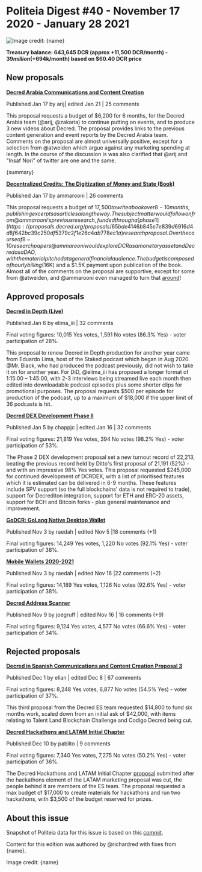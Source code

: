 # Politeia Digest #40 - November 17 2020 - January 28 2021

![Image credit: {name}](img/{path})

**Treasury balance: 643,645 DCR (approx +11,500 DCR/month) - $39 million (+$694k/month) based on $60.40 DCR price**

## New proposals

**[Decred Arabia Communications and Content Creation](https://proposals.decred.org/proposals/d0c32d5)**

Published Jan 17 by arij| edited Jan 21 | 25 comments

This proposal requests a budget of $6,200 for 6 months, for the Decred Arabia team (@arij, @zakaria) to continue putting on events, and to produce 3 new videos about Decred. The proposal provides links to the previous content generation and event reports by the Decred Arabia team. Comments on the proposal are almost universally positive, except for a selection from @atweiden which argue against any marketing spending at length. In the course of the discussion is was also clarified that @arij and "Insaf Nori" of twitter are one and the same.

{summary}

**[Decentralized Credits: The Digitization of Money and State (Book)](https://proposals.decred.org/proposals/9e1d644)**

Published Jan 17 by ammarooni | 26 comments

This proposal requests a budget of $17,500 to write a book over 8-10 months, publishing excerpts as articles along the way. The subject matter would follow on from @ammarooni's previous research, funded through a [phase 1](https://proposals.decred.org/proposals/65bde4146b845e7e839d6916d4d8f642bc39c250df5379c2f1e26c4ab778ec1a) research proposal. Over the course of 8-10 research papers @ammarooni would explore DCR as a monetary asset and Decred as a DAO, with the material pitched at a general financial audience. The budget is composed of hourly billing ($16K) and a $1.5K payment upon publication of the book. Almost all of the comments on the proposal are supportive, except for some from @atweiden, and @ammarooni even managed to turn that [around](https://proposals.decred.org/proposals/9e1d644ab6a7f30ecc83b471e9aa3d9afe99dd121c1f69b50c098c495a1388da/comments/17)!

## Approved proposals

**[Decred in Depth (Live)](https://proposals.decred.org/proposals/391108e)**

Published Jan 6 by elima_iii | 32 comments 

Final voting figures: 10,015 Yes votes, 1,591 No votes (86.3% Yes) - voter participation of 28%.

This proposal to renew Decred in Depth production for another year came from Eduardo Lima, host of the Staked podcast which began in Aug 2020. @Mr. Black, who had produced the podcast previously, did not wish to take it on for another year. For DiD, @elima_iii has proposed a longer format of  1:15:00 – 1:45:00, with 2-3 interviews being streamed live each month then edited into downloadable podcast episodes plus some shorter clips for promotional purposes. The proposal requests $500 per episode for production of the podcast, up to a maximum of $18,000 if the upper limit of 36 podcasts is hit.

**[Decred DEX Development Phase II](https://proposals.decred.org/proposals/d462ac3)**

Published Jan 5 by chappjc | edited Jan 16 | 32 comments 

Final voting figures: 21,819 Yes votes, 394 No votes (98.2% Yes) - voter participation of 53%.

The Phase 2 DEX development proposal set a new turnout record of 22,213, beating the previous record held by Ditto's first proposal of 21,191 (52%) - and with an impressive 98% Yes votes. This proposal requested $245,000 for continued development of DCRDEX, with a list of prioritised features which it is estimated can be delivered in 6-9 months. These features include SPV support (so the full blockchains' data is not required to trade), support for Decrediton integration, support for ETH and ERC-20 assets, support for BCH and Bitcoin forks - plus general maintenance and improvement.

**[GoDCR: GoLang Native Desktop Wallet](https://proposals.decred.org/proposals/e5c8051)**

Published Nov 3 by raedah | edited Nov 5 |18 comments (+1)

Final voting figures: 14,249 Yes votes, 1,220 No votes (92.1% Yes) - voter participation of 38%.

**[Mobile Wallets 2020-2021](https://proposals.decred.org/proposals/bc499c9)**

Published Nov 3 by raedah | edited Nov 16 |22 comments (+2)

Final voting figures: 14,189 Yes votes, 1,126 No votes (92.6% Yes) - voter participation of 38%.

**[Decred Address Scanner](https://proposals.decred.org/proposals/3943bff)**

Published Nov 9 by joegruff | edited Nov 16 | 16 comments (+9)

Final voting figures: 9,124 Yes votes, 4,577 No votes (66.6% Yes) - voter participation of 34%.

## Rejected proposals

**[Decred in Spanish Communications and Content Creation Proposal 3](https://proposals.decred.org/proposals/350f64b)**

Published Dec 1 by elian | edited Dec 8 | 67 comments 

Final voting figures: 8,248 Yes votes, 6,877 No votes (54.5% Yes) - voter participation of 37%.

This third proposal from the Decred ES team requested $14,800 to fund six months work, scaled down from an initial ask of $42,000, with items relating to Talent Land Blockchain Challenge and Codigo Decred being cut.

**[Decred Hackathons and LATAM Initial Chapter](https://proposals.decred.org/proposals/5ce1636)**

Published Dec 10 by pablito | 9 comments 

Final voting figures: 7,340 Yes votes, 7,275 No votes (50.2% Yes) - voter participation of 36%.

The Decred Hackathons and LATAM Initial Chapter [proposal](https://proposals.decred.org/proposals/5ce1636) submitted after the hackathons element of the LATAM marketing proposal was cut, the people behind it are members of the ES team. The proposal requested a max budget of $17,000 to create materials for hackathons and run two hackathons, with $3,500 of the budget reserved for prizes.

## About this issue

Snapshot of Politeia data for this issue is based on this [commit](https://github.com/decred-proposals/mainnet/commit/72adea2310a798bf457c91f31e31ad37807258fb).

Content for this edition was authored by @richardred with fixes from {name}.

Image credit: {name}
